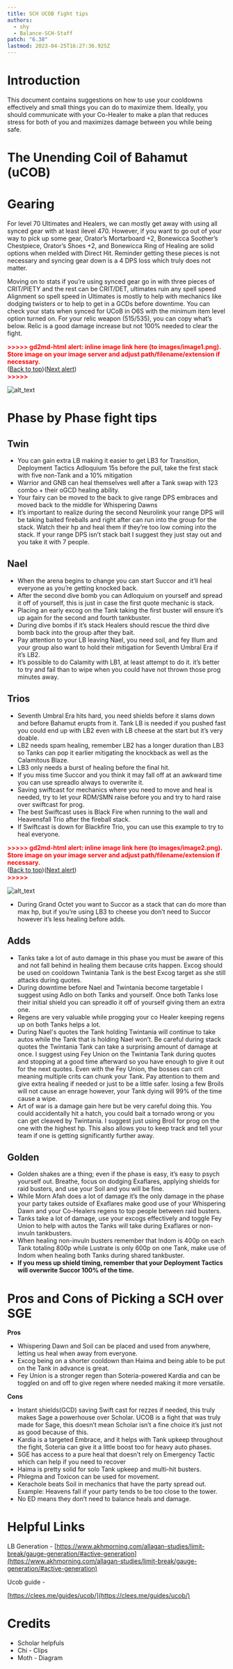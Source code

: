 ```yaml
---
title: SCH UCOB fight tips
authors:
  - shy
  - Balance-SCH-Staff
patch: "6.38"
lastmod: 2023-04-25T16:27:36.925Z
---
```

# Introduction

This document contains suggestions on how to use your cooldowns effectively and small things you can do to maximize them. Ideally, you should communicate with your Co-Healer to make a plan that reduces stress for both of you and maximizes damage between you while being safe.


# The Unending Coil of Bahamut (uCOB)


# Gearing

For level 70 Ultimates and Healers, we can mostly get away with using all synced gear with at least ilevel 470. However, if you want to go out of your way to pick up some gear, Orator’s Mortarboard +2, Bonewicca Soother’s Chestpiece, Orator’s Shoes +2, and Bonewicca Ring of Healing are solid options when melded with Direct Hit. Reminder getting these pieces is not necessary and syncing gear down is a 4 DPS loss which truly does not matter.

Moving on to stats if you’re using synced gear go in with three pieces of CRIT/PIETY and the rest can be CRIT/DET, ultimates ruin any spell speed Alignment so spell speed in Ultimates is mostly to help with mechanics like dodging twisters or to help to get in a GCDs before downtime. You can check your stats when synced for UCoB in O6S with the minimum item level option turned on. For your relic weapon (515/535), you can copy what’s below. Relic is a good damage increase but not 100% needed to clear the fight.



<p id="gdcalert1" ><span style="color: red; font-weight: bold">>>>>>  gd2md-html alert: inline image link here (to images/image1.png). Store image on your image server and adjust path/filename/extension if necessary. </span><br>(<a href="#">Back to top</a>)(<a href="#gdcalert2">Next alert</a>)<br><span style="color: red; font-weight: bold">>>>>> </span></p>


![alt_text](images/image1.png "image_tooltip")



# Phase by Phase fight tips


## Twin



* You can gain extra LB making it easier to get LB3 for Transition, Deployment Tactics Adloquium 15s before the pull, take the first stack with five non-Tank and a 10% mitigation
* Warrior and GNB can heal themselves well after a Tank swap with 123 combo + their oGCD healing ability.
* Your fairy can be moved to the back to give range DPS embraces and moved back to the middle for Whispering Dawns
* It’s important to realize during the second Neurolink your range DPS will be taking baited fireballs and right after can run into the group for the stack. Watch their hp and heal them if they’re too low coming into the stack. If your range DPS isn’t stack bait I suggest they just stay out and you take it with 7 people.


## Nael 



* When the arena begins to change you can start Succor and it’ll heal everyone as you’re getting knocked back.
* After the second dive bomb you can Adloquium on yourself and spread it off of yourself, this is just in case the first quote mechanic is stack.
* Placing an early excog on the Tank taking the first buster will ensure it’s up again for the second and fourth tankbuster.
* During dive bombs if it’s stack Healers should rescue the third dive bomb back into the group after they bait.
* Pay attention to your LB leaving Nael, you need soil, and fey Illum and your group also want to hold their mitigation for Seventh Umbral Era if it’s LB2.
* It’s possible to do Calamity with LB1, at least attempt to do it. it’s better to try and fail than to wipe when you could have not thrown those prog minutes away.


## Trios



* Seventh Umbral Era hits hard, you need shields before it slams down and before Bahamut erupts from it. Tank LB is needed if you pushed fast you could end up with LB2 even with LB cheese at the start but it’s very doable. 
* LB2 needs spam healing, remember LB2 has a longer duration than LB3 so Tanks can pop it earlier mitigating the knockback as well as the Calamitous Blaze. 
* LB3 only needs a burst of healing before the final hit.
* If you miss time Succor and you think it may fall off at an awkward time you can use spreadlo always to overwrite it.
* Saving swiftcast for mechanics where you need to move and heal is needed, try to let your RDM/SMN raise before you and try to hard raise over swiftcast for prog.
* The best Swiftcast uses is Black Fire when running to the wall and Heavensfall Trio after the fireball stack.
* If Swiftcast is down for Blackfire Trio, you can use this example to try to heal everyone. 

<p id="gdcalert2" ><span style="color: red; font-weight: bold">>>>>>  gd2md-html alert: inline image link here (to images/image2.png). Store image on your image server and adjust path/filename/extension if necessary. </span><br>(<a href="#">Back to top</a>)(<a href="#gdcalert3">Next alert</a>)<br><span style="color: red; font-weight: bold">>>>>> </span></p>


![alt_text](images/image2.png "image_tooltip")

* During Grand Octet you want to Succor as a stack that can do more than max hp, but if you’re using LB3 to cheese you don’t need to Succor however it’s less healing before adds.


## Adds 



* Tanks take a lot of auto damage in this phase you must be aware of this and not fall behind in healing them because crits happen. Excog should be used on cooldown Twintania Tank is the best Excog target as she still attacks during quotes.
* During downtime before Nael and Twintania become targetable I suggest using Adlo on both Tanks and yourself. Once both Tanks lose their initial shield you can spreadlo it off of yourself giving them an extra one.
* Regens are very valuable while progging your co Healer keeping regens up on both Tanks helps a lot.
* During Nael's quotes the Tank holding Twintania will continue to take autos while the Tank that is holding Nael won’t. Be careful during stack quotes the Twintania Tank can take a surprising amount of damage at once. I suggest using Fey Union on the Twintania Tank during quotes and stopping at a good time afterward so you have enough to give it out for the next quotes. Even with the Fey Union, the bosses can crit meaning multiple crits can chunk your Tank. Pay attention to them and give extra healing if needed or just to be a little safer. losing a few Broils will not cause an enrage however, your Tank dying will 99% of the time cause a wipe.
* Art of war is a damage gain here but be very careful doing this. You could accidentally hit a hatch, you could bait a tornado wrong or you can get cleaved by Twintania. I suggest just using Broil for prog on the one with the highest hp. This also allows you to keep track and tell your team if one is getting significantly further away. 


## Golden



* Golden shakes are a thing; even if the phase is easy, it’s easy to psych yourself out. Breathe, focus on dodging Exaflares, applying shields for raid busters, and use your Soil and you will be fine.
* While Morn Afah does a lot of damage it’s the only damage in the phase your party takes outside of Exaflares make good use of your Whispering Dawn and your Co-Healers regens to top people between raid busters.
* Tanks take a lot of damage, use your excogs effectively and toggle Fey Union to help with autos the Tanks will take during Exaflares or non-invuln tankbusters.
* When healing non-invuln busters remember that Indom is 400p on each Tank totaling 800p while Lustrate is only 600p on one Tank, make use of Indom when healing both Tanks during shared tankbuster.
* **If you mess up shield timing, remember that your Deployment Tactics will overwrite Succor 100% of the time.**


# Pros and Cons of Picking a SCH over SGE 

**Pros**



* Whispering Dawn and Soil can be placed and used from anywhere, letting us heal when away from everyone.
* Excog being on a shorter cooldown than Haima and being able to be put on the Tank in advance is great.
* Fey Union is a stronger regen than Soteria-powered Kardia and can be toggled on and off to give regen where needed making it more versatile.

**Cons**



* Instant shields(GCD) saving Swift cast for rezzes if needed, this truly makes Sage a powerhouse over Scholar. UCOB is a fight that was truly made for Sage, this doesn’t mean Scholar isn’t a fine choice it’s just not as good because of this.
* Kardia is a targeted Embrace, and it helps with Tank upkeep throughout the fight, Soteria can give it a little boost too for heavy auto phases.
* SGE has access to a pure heal that doesn’t rely on  Emergency Tactic which can help if you need to recover
* Haima is pretty solid for solo Tank upkeep and multi-hit busters.
* Phlegma and Toxicon can be used for movement.
* Kerachole beats Soil in mechanics that have the party spread out. Example: Heavens fall if your party tends to be too close to the tower.
* No ED means they don’t need to balance heals and damage.


# Helpful Links

LB Generation - [https://www.akhmorning.com/allagan-studies/limit-break/gauge-generation/#active-generation](https://www.akhmorning.com/allagan-studies/limit-break/gauge-generation/#active-generation)

Ucob guide -

[https://clees.me/guides/ucob/](https://clees.me/guides/ucob/)


# Credits



* Scholar helpfuls
* Chi - Clips
* Moth - Diagram